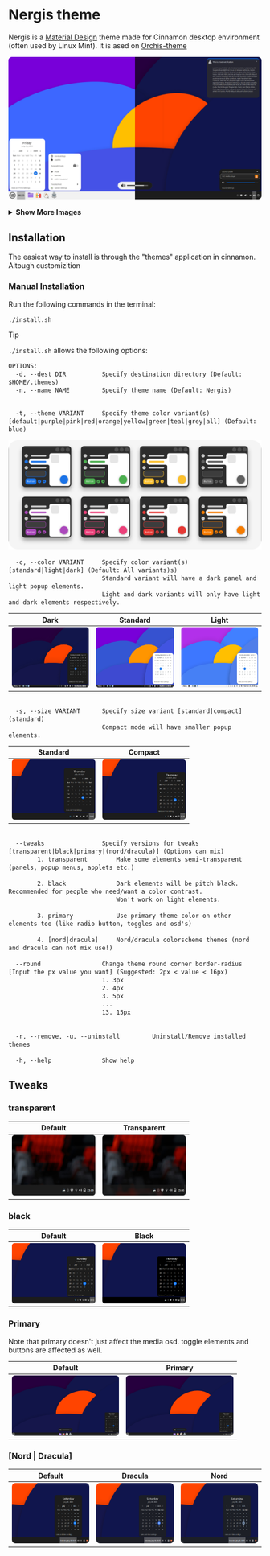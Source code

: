 # Nergis theme

Nergis is a [Material Design](https://material.io) theme made for Cinnamon desktop environment (often used by Linux Mint).
It is ased on [Orchis-theme](https://github.com/vinceliuice/Orchis-theme)

![screenshot](images/screenshot.png?raw=true)

<details>
  <summary><strong>Show More Images</strong></summary>

  <img src="images/edit-mode.png?raw=true" alt="Dark theme" width="300"/>
  <img src="images/workspace-overview.png?raw=true" alt="Dark theme" width="300"/>
  <img src="images/window-overview.png?raw=true" alt="Dark theme" width="300"/>
  <img src="images/vertical-panel.png?raw=true" alt="Dark theme" width="300"/>
</details>


## Installation

The easiest way to install is through the "themes" application in cinnamon. Altough customizition 

### Manual Installation

Run the following commands in the terminal:

```sh
./install.sh
```

> [!TIP]
> `./install.sh` allows the following options:

```
OPTIONS:
  -d, --dest DIR          Specify destination directory (Default: $HOME/.themes)
  -n, --name NAME         Specify theme name (Default: Nergis)

```
```

  -t, --theme VARIANT     Specify theme color variant(s) [default|purple|pink|red|orange|yellow|green|teal|grey|all] (Default: blue)

```

  <img src="images/colors.png?raw=true" alt="themes"/>

```
  -c, --color VARIANT     Specify color variant(s) [standard|light|dark] (Default: All variants)s)
                          Standard variant will have a dark panel and light popup elements.
                          Light and dark variants will only have light and dark elements respectively. 

```
  | Dark | Standard | Light |
  |:----:|:--------:|:-----:|
  | <img src="images/Dark.png?raw=true" alt="Dark theme" height="120"/> | <img src="images/Standard.png?raw=true" alt="Standard theme" height="120"/> | <img src="images/Light.png?raw=true" alt="Light theme" height="120"/> |

```

  -s, --size VARIANT      Specify size variant [standard|compact] (standard)
                          Compact mode will have smaller popup elements.

```
  | Standard | Compact |
  |:----:|:--------:|
  | <img src="images/comfortable.png?raw=true" alt="Standard size" height="120"/> | <img src="images/compact.png?raw=true" alt="Compact size" height="120"/> |

```

  --tweaks                Specify versions for tweaks [transparent|black|primary|(nord/dracula)] (Options can mix)
        1. transparent        Make some elements semi-transparent (panels, popup menus, applets etc.)

        2. black              Dark elements will be pitch black. Recommended for people who need/want a color contrast.
                              Won't work on light elements.
        
        3. primary            Use primary theme color on other elements too (like radio button, toggles and osd's)
        
        4. [nord|dracula]     Nord/dracula colorscheme themes (nord and dracula can not mix use!)

  --round                 Change theme round corner border-radius [Input the px value you want] (Suggested: 2px < value < 16px)
                          1. 3px
                          2. 4px
                          3. 5px
                          ...
                          13. 15px


  -r, --remove, -u, --uninstall         Uninstall/Remove installed themes

  -h, --help              Show help
```
## Tweaks

### transparent

  | Default | Transparent |
  |:----:|:--------:|
  | <img src="images/solid.png?raw=true" alt="solid" height="120"/> | <img src="images/transparent.png?raw=true" alt="transparent" height="120"/> |

### black

  | Default | Black |
  |:----:|:--------:|
  | <img src="images/compact.png?raw=true" alt="default color" height="120"/> | <img src="images/black.png?raw=true" alt="black" height="120"/> |

### Primary

Note that primary doesn't just affect the media osd. toggle elements and buttons are affected as well.

  | Default | Primary |
  |:----:|:--------:|
  | <img src="images/No-primary.png?raw=true" alt="No primary" height="120"/> | <img src="images/primary.png?raw=true" alt="Primary" height="120"/> |


### [Nord | Dracula]


  | Default | Dracula | Nord |
  |:----:|:--------:|:---:|
  | <img style="border-radius: 7px;" src="images/no-tweak.png?raw=true" alt="No tweak" height="120"/> | <img style="border-radius: 7px;" src="images/dracula.png?raw=true" alt="dracula" height="120"/> | <img style="border-radius: 7px;" src="images/nord.png?raw=true" alt="dracula" height="120"/> |

